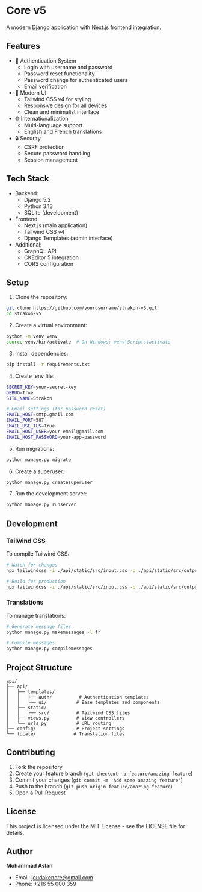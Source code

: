 # Core v5

A modern Django application with Next.js frontend integration.

## Features

- 🔐 Authentication System
  - Login with username and password
  - Password reset functionality
  - Password change for authenticated users
  - Email verification
- 🎨 Modern UI
  - Tailwind CSS v4 for styling
  - Responsive design for all devices
  - Clean and minimalist interface
- 🌐 Internationalization
  - Multi-language support
  - English and French translations
- 🔒 Security
  - CSRF protection
  - Secure password handling
  - Session management

## Tech Stack

- Backend:
  - Django 5.2
  - Python 3.13
  - SQLite (development)
- Frontend:
  - Next.js (main application)
  - Tailwind CSS v4
  - Django Templates (admin interface)
- Additional:
  - GraphQL API
  - CKEditor 5 integration
  - CORS configuration

## Setup

1. Clone the repository:
```bash
git clone https://github.com/yourusername/strakon-v5.git
cd strakon-v5
```

2. Create a virtual environment:
```bash
python -m venv venv
source venv/bin/activate  # On Windows: venv\Scripts\activate
```

3. Install dependencies:
```bash
pip install -r requirements.txt
```

4. Create .env file:
```bash
SECRET_KEY=your-secret-key
DEBUG=True
SITE_NAME=Strakon

# Email settings (for password reset)
EMAIL_HOST=smtp.gmail.com
EMAIL_PORT=587
EMAIL_USE_TLS=True
EMAIL_HOST_USER=your-email@gmail.com
EMAIL_HOST_PASSWORD=your-app-password
```

5. Run migrations:
```bash
python manage.py migrate
```

6. Create a superuser:
```bash
python manage.py createsuperuser
```

7. Run the development server:
```bash
python manage.py runserver
```

## Development

### Tailwind CSS

To compile Tailwind CSS:

```bash
# Watch for changes
npx tailwindcss -i ./api/static/src/input.css -o ./api/static/src/output.css --watch

# Build for production
npx tailwindcss -i ./api/static/src/input.css -o ./api/static/src/output.css --minify
```

### Translations

To manage translations:

```bash
# Generate message files
python manage.py makemessages -l fr

# Compile messages
python manage.py compilemessages
```

## Project Structure

```
api/
├── api/
│   ├── templates/
│   │   ├── auth/          # Authentication templates
│   │   └── ui/           # Base templates and components
│   ├── static/
│   │   └── src/          # Tailwind CSS files
│   ├── views.py          # View controllers
│   └── urls.py           # URL routing
├── config/               # Project settings
└── locale/              # Translation files
```

## Contributing

1. Fork the repository
2. Create your feature branch (`git checkout -b feature/amazing-feature`)
3. Commit your changes (`git commit -m 'Add some amazing feature'`)
4. Push to the branch (`git push origin feature/amazing-feature`)
5. Open a Pull Request

## License

This project is licensed under the MIT License - see the LICENSE file for details.

## Author

**Muhammad Aslan**
- Email: joudakenore@gmail.com
- Phone: +216 55 000 359 